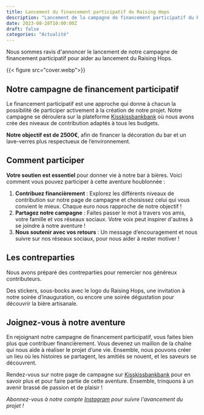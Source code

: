 ```yaml
---
title: Lancement du financement participatif du Raising Hops
description: "Lancement de la campagne de financement participatif du Raising Hops. Retrouvez toutes les informations et comment y participer."
date: 2023-08-28T10:00:00Z
draft: false
categories: "Actualité"
---
```


Nous sommes ravis d'annoncer le lancement de notre campagne de financement participatif pour aider au lancement du Raising Hops.

{{< figure src="cover.webp">}}

## Notre campagne de financement participatif

Le financement participatif est une approche qui donne à chacun la possibilité de participer activement à la création de notre projet. Notre campagne se déroulera sur la plateforme [Kisskissbankbank](https://www.kisskissbankbank.com/fr/projects/raising-hops-bar-a-bieres-artisanales-a-lille) où nous avons crée des niveaux de contribution adaptés à tous les budgets.

**Notre objectif est de 2500€**, afin de financer la décoration du bar et un lave-verres plus respectueux de l’environnement.

## Comment participer

**Votre soutien est essentiel** pour donner vie à notre bar à bières. Voici comment vous pouvez participer à cette aventure houblonnée :

1. **Contribuez financièrement** : Explorez les différents niveaux de contribution sur notre page de campagne et choisissez celui qui vous convient le mieux. Chaque euro nous rapproche de notre objectif !
2. **Partagez notre campagne** : Faites passer le mot à travers vos amis, votre famille et vos réseaux sociaux. Votre voix peut inspirer d'autres à se joindre à notre aventure !
3. **Nous soutenir avec vos retours** : Un message d’encouragement et nous suivre sur nos réseaux sociaux, pour nous aider à rester motiver !

## **Les contreparties**

Nous avons préparé des contreparties pour remercier nos généreux contributeurs. 

Des stickers, sous-bocks avec le logo du Raising Hops, une invitation à notre soirée d’inauguration, ou encore une soirée dégustation pour découvrir la bière artisanale.

## **Joignez-vous à notre aventure**

En rejoignant notre campagne de financement participatif, vous faites bien plus que contribuer financièrement. Vous devenez un maillon de la chaîne qui nous aide à réaliser le projet d’une vie. Ensemble, nous pouvons créer un lieu où les histoires se partagent, les amitiés se nouent, et les saveurs se découvrent.

Rendez-vous sur notre page de campagne sur [Kisskissbankbank](https://www.kisskissbankbank.com/fr/projects/raising-hops-bar-a-bieres-artisanales-a-lille) pour en savoir plus et pour faire partie de cette aventure. Ensemble, trinquons à un avenir brassé de passion et de plaisir !

*Abonnez-vous à notre compte [Instagram](https://instagram.com/raising.hops) pour suivre l'avancement du projet !*
